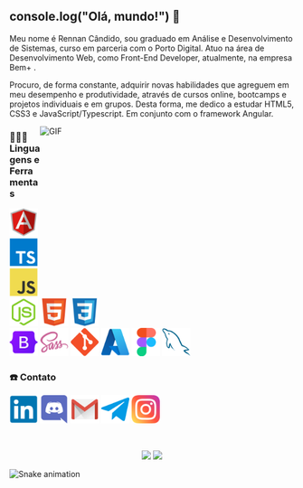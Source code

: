 ## console.log("Olá, mundo!") :wave:

Meu nome é Rennan Cândido, sou graduado em Análise e Desenvolvimento de Sistemas, curso em parceria com o Porto Digital. Atuo na área de Desenvolvimento Web, como Front-End Developer, atualmente, na empresa Bem+ . 

Procuro, de forma constante, adquirir novas habilidades que agreguem em meu desempenho e produtividade, através de cursos online, bootcamps e projetos individuais e em grupos. Desta forma, me dedico a estudar HTML5, CSS3 e JavaScript/Typescript. Em conjunto com o framework Angular. 

<img align="right" alt="GIF" src="https://github.com/abhisheknaiidu/abhisheknaiidu/blob/master/code.gif?raw=true" width="450" height="300" />


<h3>👨🏻‍💻 Linguagens e Ferramentas</h3>

<p>
  <img alt="Angular" src="https://github.com/devicons/devicon/blob/master/icons/angularjs/angularjs-original.svg" width="50" title="Angular"/>
  <img alt="TypeScript" src="https://github.com/devicons/devicon/blob/master/icons/typescript/typescript-original.svg" width="50" title="TypeScript"/>
  <img alt="JavaScript" src="https://github.com/devicons/devicon/blob/master/icons/javascript/javascript-original.svg" width="50" title="JavaScript"/>
  <img alt="Node" src="https://github.com/devicons/devicon/blob/master/icons/nodejs/nodejs-original.svg" width="50" title="Node"/>
  <img alt="HTML5" src="https://github.com/devicons/devicon/blob/master/icons/html5/html5-original.svg" width="50" title="HTML5"/>
  <img alt="CSS3" src="https://github.com/devicons/devicon/blob/master/icons/css3/css3-original.svg" width="50" title="CSS3"/>
	<br>
  <img alt="Bootstrap" src="https://github.com/devicons/devicon/blob/master/icons/bootstrap/bootstrap-original.svg" width="50" title="Bootstrap"/>
  <img alt="SASS" src="https://github.com/devicons/devicon/blob/master/icons/sass/sass-original.svg" width="50" title="SASS"/>
  <img alt="Git" src="https://github.com/devicons/devicon/blob/master/icons/git/git-original.svg" width="50" title="Git"/>
  <img alt="azure" src="https://github.com/devicons/devicon/blob/master/icons/azure/azure-original.svg" width="50" title="Azure"/>
  <img alt="Figma" src="https://github.com/devicons/devicon/blob/master/icons/figma/figma-original.svg" width="50" title="Figma"/>
  <img alt="mysql" src="https://github.com/devicons/devicon/blob/master/icons/mysql/mysql-original.svg" width="50" title="Mysql"/>
</p>


<h3>☎️ Contato</h3>

<a href=https://www.linkedin.com/in/rennan-candido1/><img src="https://github.com/devicons/devicon/blob/master/icons/linkedin/linkedin-original.svg" alt='linkedlin' width="50"></a>
<a href=#><img src="https://github.com/Rennan-sbarros/rennan-sbarros/blob/main/Diversos/icons/discordia.png" alt='discord' width="50"></a>
<a href = mailto:rennan_sbarros@hotmail.com><img src="https://github.com/Rennan-sbarros/rennan-sbarros/blob/main/Diversos/icons/gmail.png" alt='email' width="50"></a>
<a href = https://t.me/Rennancandido><img src="https://github.com/Rennan-sbarros/rennan-sbarros/blob/main/Diversos/icons/telegram.png" alt='telegram' width="50"></a>
<a href = https://www.instagram.com/rennan_candid0/><img src="https://github.com/Rennan-sbarros/rennan-sbarros/blob/main/Diversos/icons/instagram.png" alt='instagram' width="50"></a>

<p>&nbsp;</p>

<p align = "center">
  <img height="180em" src="https://github-readme-stats.vercel.app/api?username=Rennan-sbarros&hide=java,python,shell&show_icons=true&theme=dracula&include_all_commits=true&count_private=true"/>
  <img height="180em" src="https://github-readme-stats.vercel.app/api/top-langs/?username=Rennan-sbarros&hide=java,python,shell&layout=compact&langs_count=7&theme=dracula"/>
</p>

![Snake animation](https://github.com/rennan-sbarros/rennan-sbarros/blob/output/github-contribution-grid-snake.svg)

